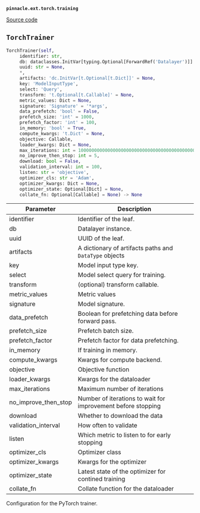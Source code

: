 **`pinnacle.ext.torch.training`** 

[Source code](https://github.com/pinnacle/pinnacle/blob/main/pinnacle/ext/torch/training.py)

## `TorchTrainer` 

```python
TorchTrainer(self,
     identifier: str,
     db: dataclasses.InitVar[typing.Optional[ForwardRef('Datalayer')]] = None,
     uuid: str = None,
     *,
     artifacts: 'dc.InitVar[t.Optional[t.Dict]]' = None,
     key: 'ModelInputType',
     select: 'Query',
     transform: 't.Optional[t.Callable]' = None,
     metric_values: Dict = None,
     signature: 'Signature' = '*args',
     data_prefetch: 'bool' = False,
     prefetch_size: 'int' = 1000,
     prefetch_factor: 'int' = 100,
     in_memory: 'bool' = True,
     compute_kwargs: 't.Dict' = None,
     objective: Callable,
     loader_kwargs: Dict = None,
     max_iterations: int = 10000000000000000000000000000000000000000000000000000000000000000000000000000000000000000000000000000,
     no_improve_then_stop: int = 5,
     download: bool = False,
     validation_interval: int = 100,
     listen: str = 'objective',
     optimizer_cls: str = 'Adam',
     optimizer_kwargs: Dict = None,
     optimizer_state: Optional[Dict] = None,
     collate_fn: Optional[Callable] = None) -> None
```
| Parameter | Description |
|-----------|-------------|
| identifier | Identifier of the leaf. |
| db | Datalayer instance. |
| uuid | UUID of the leaf. |
| artifacts | A dictionary of artifacts paths and `DataType` objects |
| key | Model input type key. |
| select | Model select query for training. |
| transform | (optional) transform callable. |
| metric_values | Metric values |
| signature | Model signature. |
| data_prefetch | Boolean for prefetching data before forward pass. |
| prefetch_size | Prefetch batch size. |
| prefetch_factor | Prefetch factor for data prefetching. |
| in_memory | If training in memory. |
| compute_kwargs | Kwargs for compute backend. |
| objective | Objective function |
| loader_kwargs | Kwargs for the dataloader |
| max_iterations | Maximum number of iterations |
| no_improve_then_stop | Number of iterations to wait for improvement before stopping |
| download | Whether to download the data |
| validation_interval | How often to validate |
| listen | Which metric to listen to for early stopping |
| optimizer_cls | Optimizer class |
| optimizer_kwargs | Kwargs for the optimizer |
| optimizer_state | Latest state of the optimizer for contined training |
| collate_fn | Collate function for the dataloader |

Configuration for the PyTorch trainer.

